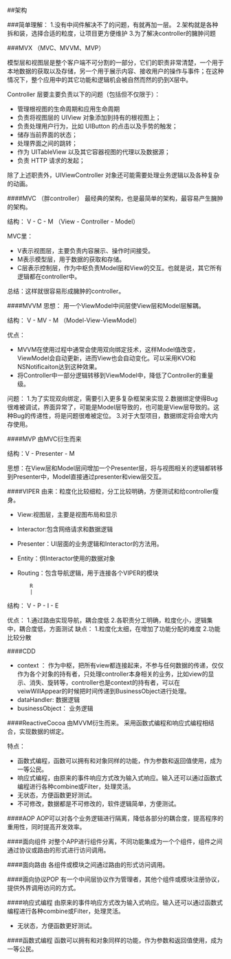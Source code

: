 ##架构

###简单理解：
1.没有中间件解决不了的问题，有就再加一层。
2.架构就是各种拆和装，选择合适的粒度，让项目更方便维护
3.为了解决controller的臃肿问题

###MVX  （MVC、MVVM、MVP）

模型层和视图层是整个客户端不可分割的一部分，它们的职责非常清楚，一个用于本地数据的获取以及存储，另一个用于展示内容、接收用户的操作与事件；在这种情况下，整个应用中的其它功能和逻辑机会被自然而然的扔到X层中。

Controller 层要主要负责以下的问题（包括但不仅限于）：

- 管理根视图的生命周期和应用生命周期
- 负责将视图层的 UIView 对象添加到持有的根视图上；
- 负责处理用户行为，比如 UIButton 的点击以及手势的触发；
- 储存当前界面的状态；
- 处理界面之间的跳转；
- 作为 UITableView 以及其它容器视图的代理以及数据源；
- 负责 HTTP 请求的发起；

除了上述职责外，UIViewController 对象还可能需要处理业务逻辑以及各种复杂的动画。

####MVC （胖controller）
最经典的架构，也是最简单的架构，最容易产生臃肿的架构。

结构： V - C - M （View - Controller - Model）

MVC里：
- V表示视图层，主要负责内容展示、操作时间接受。
- M表示模型层，用于数据的获取和存储。
- C层表示控制层，作为中枢负责Model层和View的交互。也就是说，其它所有逻辑都在controller中。

总结：这样就很容易形成臃肿的controller。


####MVVM
思想：
用一个ViewModel中间层使View层和Model层解耦。

结构： V - MV - M （Model-View-ViewModel）

优点：
- MVVM在使用过程中通常会使用双向绑定技术，这样Model值改变，ViewModel会自动更新，进而View也会自动变化。可以采用KVO和NSNotificaiton达到这种效果。
- 将Controller中一部分逻辑转移到ViewModel中，降低了Controller的重量级。

问题：
1.为了实现双向绑定，需要引入更多复杂框架来实现
2.数据绑定使得Bug很难被调试，界面异常了，可能是Model层导致的，也可能是View层导致的。这种Bug的传递性，将是问题很难被定位。
3.对于大型项目，数据绑定将会增大内存使用。

####MVP
由MVC衍生而来

结构：V - Presenter - M

思想：在View层和Model层间增加一个Presenter层，将与视图相关的逻辑都转移到Presenter中，Model直接通过presenter和view层交互。

####VIPER
由来：粒度化比较细粒，分工比较明确，方便测试和给controller瘦身。

- View:视图层，主要是视图布局和显示
- Interactor:包含网络请求和数据逻辑
- Presenter：UI层面的业务逻辑和Interactor的方法用。
- Entity：供Interactor使用的数据对象
- Routing：包含导航逻辑，用于连接各个VIPER的模块

		  R
		  |
结构： V - P - I - E

优点：
1.通过路由实现导航，耦合度低
2.各职责分工明确，粒度化小，逻辑集中，耦合度低，方面测试
缺点：
1.粒度化太细，在增加了功能分配的难度
2.功能比较分散

####CDD
- context ： 作为中枢，把所有view都连接起来，不参与任何数据的传递，仅仅作为各个对象的持有者，只处理controller本身相关的业务，比如view的显示、消失、旋转等，controller也是context的持有者，可以在veiwWillAppear的时候把时间传递到BusinessObject进行处理。
- dataHandler: 数据逻辑
- businessObject： 业务逻辑

####ReactiveCocoa
由MVVM衍生而来。
采用函数式编程和响应式编程相结合，实现数据的绑定。

特点：
- 函数式编程，函数可以拥有和对象同样的功能，作为参数和返回值使用，成为一等公民。
- 响应式编程，由原来的事件响应方式改为输入式响应。输入还可以通过函数式编程进行各种combine或Filter，处理灵活。
- 无状态，方便函数更好测试。
- 不可修改，数据都是不可修改的，软件逻辑简单，方便测试。

####AOP
AOP可以对各个业务逻辑进行隔离，降低各部分的耦合度，提高程序的重用性，同时提高开发效率。

####面向组件
对整个APP进行组件分离，不同功能集成为一个个组件，组件之间通过协议或路由的形式进行访问调用。

####面向路由
各组件或模块之间通过路由的形式访问调用。

####面向协议POP
有一个中间层协议作为管理者，其他个组件或模块注册协议，提供外界调用访问的方式。

####响应式编程
由原来的事件响应方式改为输入式响应。输入还可以通过函数式编程进行各种combine或Filter，处理灵活。
- 无状态，方便函数更好测试。


####函数式编程
函数可以拥有和对象同样的功能，作为参数和返回值使用，成为一等公民。
